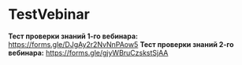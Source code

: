 # TestVebinar


**Тест проверки знаний 1-го вебинара:** https://forms.gle/DJgAy2r2NvNnPAow5
**Тест проверки знаний 2-го вебинара:** https://forms.gle/gjyWBruCzskstSjAA
